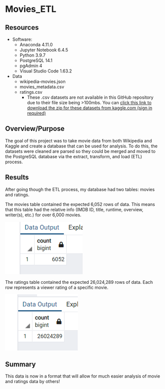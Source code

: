 # Movies_ETL

## Resources
*   Software:
    *   Anaconda 4.11.0
    *   Jupyter Notebook 6.4.5
    *   Python 3.9.7
    *   PostgreSQL 14.1
    *   pgAdmin 4
    *   Visual Studio Code 1.63.2
*   Data
    *   wikipedia-movies.json
    *   movies_metadata.csv
    *   ratings.csv
        *   These .csv datasets are not available in this GitHub repository due to their file size being >100mbs. You can [click this link to download the zip for these datasets from kaggle.com (sign in required)](https://www.kaggle.com/account/login?titleType=dataset-downloads&showDatasetDownloadSkip=False&messageId=datasetsWelcome&returnUrl=%2Frounakbanik%2Fthe-movies-dataset%3Fresource%3Ddownload)

## Overview/Purpose

The goal of this project was to take movie data from both Wikipedia and Kaggle and create a database that can be used for analysis. To do this, the datasets were cleaned are parsed so they could be merged and moved to the PostgreSQL database via the extract, transform, and load (ETL) process.

## Results

After going though the ETL process, my database had two tables: movies and ratings. 

The movies table contained the expected 6,052 rows of data. This means that this table had the relative info (IMDB ID, title, runtime, overview, writer(s), etc.) for over 6,000 movies.

![](images/movies_query.png)

The ratings table contained the expected 26,024,289 rows of data. Each row represents a viewer rating of a specific movie.

![](images/ratings_query.png)

## Summary 

This data is now in a format that will allow for much easier analysis of movie and ratings data by others! 